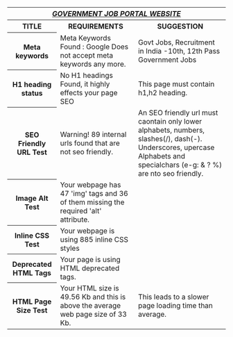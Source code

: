 <html>
<table>
<tr>
<th colspan="4"><b><u><i>GOVERNMENT JOB PORTAL WEBSITE</i></u></b></th>
</tr>
<tr>
<th>TITLE</th><th>REQUIREMENTS</th><th>SUGGESTION</th>
</tr>
<tr>
<th>Meta keywords</th>
<td>Meta Keywords Found : Google Does not accept meta keywords any more.</td>
<td> Govt Jobs, Recruitment in India -10th, 12th Pass Government Jobs</td>
</tr>
<tr>
<th>H1 heading status</th>
<td>No H1 headings Found, it highly effects your page SEO</td>
<td>This page must contain h1,h2 heading.</td>
</tr>
<tr>
<th>SEO Friendly URL Test</th>
<td>Warning! 89 internal urls found that are not seo friendly.</td>
<td>An SEO friendly url must caontain only lower alphabets, numbers, slashes(/), dash(-). Underscores, upercase Alphabets and specialchars (e-g: & ? %) are nto seo friendly.</td>
</tr>
<tr>
<th>Image Alt Test</th>
<td>Your webpage has 47 'img' tags and 36 of them missing the required 'alt' attribute.</td>
</tr>
<tr>
<th>Inline CSS Test</th>
<td>Your webpage is using 885 inline CSS styles</td>
</tr>
<tr>
<th>Deprecated HTML Tags	</th>
<td>Your page is using HTML deprecated tags.</td>
</tr>
<tr>
<th>HTML Page Size Test</th>
<td>Your HTML size is 49.56 Kb and this is above the average web page size of 33 Kb. </td>
<td>This leads to a slower page loading time than average.</td>
</tr>
</table>
</html>
